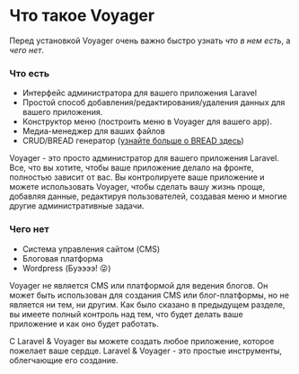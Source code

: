 # Что такое Voyager

Перед установкой Voyager очень важно быстро узнать _что в нем есть_, а _чего нет_.

### Что есть

* Интерфейс администратора для вашего приложения Laravel
* Простой способ добавления/редактирования/удаления данных для вашего приложения.
* Конструктор меню \(построить меню в Voyager для вашего app\).
* Медиа-менеджер для ваших файлов
* CRUD/BREAD генератор \([узнайте больше о BREAD здесь](../bread/introduction.md)\)

Voyager - это просто администратор для вашего приложения Laravel. Все, что вы хотите, чтобы ваше приложение делало на фронте, полностью зависит от вас. Вы контролируете ваше приложение и можете использовать Voyager, чтобы сделать вашу жизнь проще, добавляя данные, редактируя пользователей, создавая меню и многие другие административные задачи.

### Чего нет

* Система управления сайтом \(CMS\)
* Блоговая платформа
* Wordpress \(Буээээ! 😜\)

Voyager не является CMS или платформой для ведения блогов. Он может быть использован для создания CMS или блог-платформы, но не является ни тем, ни другим. Как было сказано в предыдущем разделе, вы имеете полный контроль над тем, что будет делать ваше приложение и как оно будет работать.

С Laravel & Voyager вы можете создать любое приложение, которое пожелает ваше сердце. Laravel & Voyager - это простые инструменты, облегчающие его создание.


